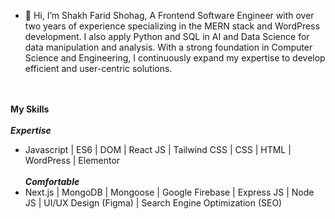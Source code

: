 - 👋 Hi, I’m Shakh Farid Shohag, 
A Frontend Software Engineer with over two years of experience specializing in the MERN stack and WordPress development. I also apply Python and SQL in AI and Data Science for data manipulation and analysis. With a strong foundation in Computer Science and Engineering, I continuously expand my expertise to develop efficient and user-centric solutions.<br /><br /><br />

**My Skills** <br /><br />
  ***Expertise***
  - Javascript | ES6 | DOM | React JS | Tailwind CSS | CSS | HTML | WordPress | Elementor <br /><br />
  ***Comfortable***
  - Next.js | MongoDB | Mongoose | Google Firebase | Express JS | Node JS | UI/UX Design (Figma) | Search Engine Optimization (SEO)
